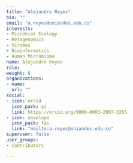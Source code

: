 ```yaml
---
title: "Alejandro Reyes"
bio: ""
email: "a.reyes@uniandes.edu.co"
interests:
- Microbial Ecology
- Metagenomics
- Viromes
- Bioinformatics
- Human Microbiome
name: Alejandro Reyes
role: 
weight: 8
organizations:
- name: 
  url: ""
social:
- icon: orcid
  icon_pack: ai
  link: https://orcid.org/0000-0003-2907-3265
- icon: envelope
  icon_pack: fas
  link: "mailto:a.reyes@uniandes.edu.co"
superuser: false
user_groups:
- Contributors

---
```

